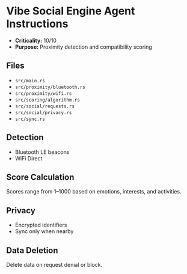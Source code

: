 # Vibe Social Engine Agent Instructions

- **Criticality:** 10/10
- **Purpose:** Proximity detection and compatibility scoring

## Files
- `src/main.rs`
- `src/proximity/bluetooth.rs`
- `src/proximity/wifi.rs`
- `src/scoring/algorithm.rs`
- `src/social/requests.rs`
- `src/social/privacy.rs`
- `src/sync.rs`

## Detection
- Bluetooth LE beacons
- WiFi Direct

## Score Calculation
Scores range from 1–1000 based on emotions, interests, and activities.

## Privacy
- Encrypted identifiers
- Sync only when nearby

## Data Deletion
Delete data on request denial or block.

